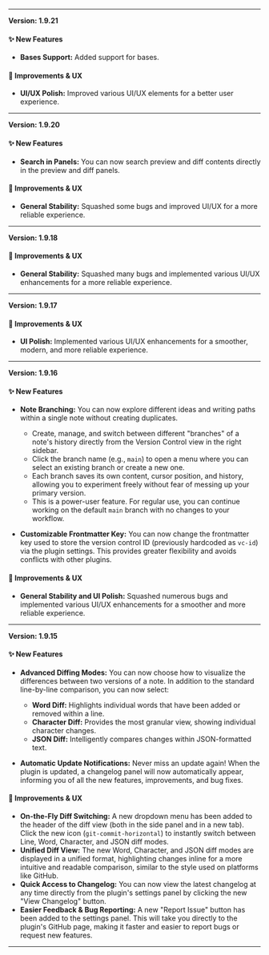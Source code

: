 ***

**Version: 1.9.21**

#### ✨ New Features

*   **Bases Support:** Added support for bases.

#### 🎨 Improvements & UX

*   **UI/UX Polish:** Improved various UI/UX elements for a better user experience.

***

**Version: 1.9.20**

#### ✨ New Features

*   **Search in Panels:** You can now search preview and diff contents directly in the preview and diff panels.

#### 🎨 Improvements & UX

*   **General Stability:** Squashed some bugs and improved UI/UX for a more reliable experience.

***

**Version: 1.9.18**

#### 🎨 Improvements & UX

*   **General Stability:** Squashed many bugs and implemented various UI/UX enhancements for a more reliable experience.

***

**Version: 1.9.17**

#### 🎨 Improvements & UX

*   **UI Polish:** Implemented various UI/UX enhancements for a smoother, modern, and more reliable experience.

***

**Version: 1.9.16**
#### ✨ New Features

*   **Note Branching:** You can now explore different ideas and writing paths within a single note without creating duplicates.
    *   Create, manage, and switch between different "branches" of a note's history directly from the Version Control view in the right sidebar.
    *   Click the branch name (e.g., `main`) to open a menu where you can select an existing branch or create a new one.
    *   Each branch saves its own content, cursor position, and history, allowing you to experiment freely without fear of messing up your primary version.
    *   This is a power-user feature. For regular use, you can continue working on the default `main` branch with no changes to your workflow.

*   **Customizable Frontmatter Key:** You can now change the frontmatter key used to store the version control ID (previously hardcoded as `vc-id`) via the plugin settings. This provides greater flexibility and avoids conflicts with other plugins.

#### 🎨 Improvements & UX

*   **General Stability and UI Polish:** Squashed numerous bugs and implemented various UI/UX enhancements for a smoother and more reliable experience.

***

**Version: 1.9.15**
#### ✨ New Features

*   **Advanced Diffing Modes:** You can now choose how to visualize the differences between two versions of a note. In addition to the standard line-by-line comparison, you can now select:
    *   **Word Diff:** Highlights individual words that have been added or removed within a line.
    *   **Character Diff:** Provides the most granular view, showing individual character changes.
    *   **JSON Diff:** Intelligently compares changes within JSON-formatted text.

*   **Automatic Update Notifications:** Never miss an update again! When the plugin is updated, a changelog panel will now automatically appear, informing you of all the new features, improvements, and bug fixes.

#### 🎨 Improvements & UX

*   **On-the-Fly Diff Switching:** A new dropdown menu has been added to the header of the diff view (both in the side panel and in a new tab). Click the new icon (`git-commit-horizontal`) to instantly switch between Line, Word, Character, and JSON diff modes.
*   **Unified Diff View:** The new Word, Character, and JSON diff modes are displayed in a unified format, highlighting changes inline for a more intuitive and readable comparison, similar to the style used on platforms like GitHub.
*   **Quick Access to Changelog:** You can now view the latest changelog at any time directly from the plugin's settings panel by clicking the new "View Changelog" button.
*   **Easier Feedback & Bug Reporting:** A new "Report Issue" button has been added to the settings panel. This will take you directly to the plugin's GitHub page, making it faster and easier to report bugs or request new features.

***
